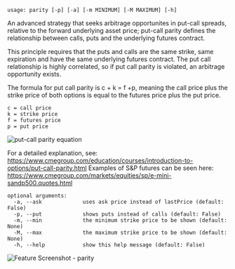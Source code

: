 ```
usage: parity [-p] [-a] [-m MINIMUM] [-M MAXIMUM] [-h]
```

An advanced strategy that seeks arbitrage opportunites in put-call spreads, relative to the forward underlying asset price; put-call parity defines the relationship between calls, puts and the underlying futures contract.

This principle requires that the puts and calls are the same strike, same expiration and have the same underlying futures contract.  The put call relationship is highly correlated, so if put call parity is violated, an arbitrage opportunity exists.

The formula for put call parity is c + k = f +p, meaning the call price plus the strike price of both options is equal to the futures price plus the put price.
```
c = call price
k = strike price
f = futures price
p = put price
```
<img size="1400" alt="put-call parity equation" src="https://user-images.githubusercontent.com/85772166/142464757-da18061f-5b18-4641-b908-f2d9d392edc6.jpeg">

For a detailed explanation, see: https://www.cmegroup.com/education/courses/introduction-to-options/put-call-parity.html
Examples of S&P futures can be seen here: https://www.cmegroup.com/markets/equities/sp/e-mini-sandp500.quotes.html

```
optional arguments:
  -a, --ask             uses ask price instead of lastPrice (default: False)
  -p, --put             shows puts instead of calls (default: False)
  -m, --min             the minimum strike price to be shown (default: None)
  -M, --max             the maximum strike price to be shown (default: None)
  -h, --help            show this help message (default: False)
```
<img size="1400" alt="Feature Screenshot - parity" src="https://user-images.githubusercontent.com/85772166/142463437-558b2335-1a19-4d81-8184-0721abd7abcb.png">

